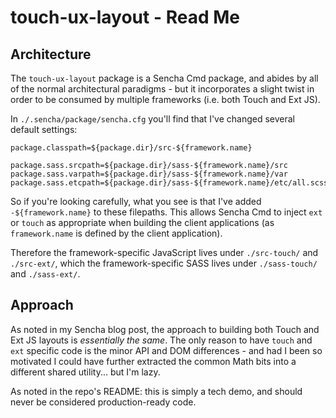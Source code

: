# touch-ux-layout - Read Me

## Architecture

The `touch-ux-layout` package is a Sencha Cmd package, and abides by all of the normal architectural paradigms - but it
incorporates a slight twist in order to be consumed by multiple frameworks (i.e. both Touch and Ext JS).

In `./.sencha/package/sencha.cfg` you'll find that I've changed several default settings:

    package.classpath=${package.dir}/src-${framework.name}

    package.sass.srcpath=${package.dir}/sass-${framework.name}/src
    package.sass.varpath=${package.dir}/sass-${framework.name}/var
    package.sass.etcpath=${package.dir}/sass-${framework.name}/etc/all.scss

So if you're looking carefully, what you see is that I've added `-${framework.name}` to these filepaths. This allows
Sencha Cmd to inject `ext` or `touch` as appropriate when building the client applications (as `framework.name` is defined
by the client application).

Therefore the framework-specific JavaScript lives under `./src-touch/` and `./src-ext/`, which the framework-specific
SASS lives under `./sass-touch/` and `./sass-ext/`.

## Approach

As noted in my Sencha blog post, the approach to building both Touch and Ext JS layouts is _essentially the same_.
The only reason to have `touch` and `ext` specific code is the minor API and DOM differences - and had I been so
motivated I could have further extracted the common Math bits into a different shared utility... but I'm lazy.

As noted in the repo's README: this is simply a tech demo, and should never be considered production-ready code.